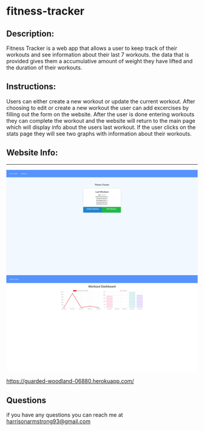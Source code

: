 # fitness-tracker

## Description:

Fitness Tracker is a web app that allows a user to keep track of their workouts and see information about their last 7 workouts. the data that is provided gives them a accumulative amount of weight they have lifted and the duration of their workouts.

## Instructions:

Users can either create a new workout or update the current workout. After choosing to edit or create a new workout the user can add excercises by filling out the form on the website. After the user is done entering workouts they can complete the workout and the website will return to the main page which will display info about the users last workout. If the user clicks on the stats page they will see two graphs with information about their workouts.


## Website Info:
----------
![Main Page](.\images\mainpage.jpeg)
![Dashboard](.\images\dashboard.jpeg)

https://guarded-woodland-06880.herokuapp.com/

## Questions
if you have any questions you can reach me at harrisonarmstrong93@gmail.com